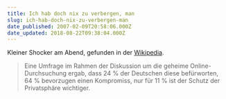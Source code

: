 ```yaml
---
title: Ich hab doch nix zu verbergen, man
slug: ich-hab-doch-nix-zu-verbergen-man
date_published: 2007-02-09T20:58:06.000Z
date_updated: 2018-08-22T09:38:04.000Z
---
```


Kleiner Shocker am Abend, gefunden in der [Wikipedia](http://de.wikipedia.org/wiki/Hauptseite).

> Eine Umfrage im Rahmen der Diskussion um die geheime Online-Durchsuchung ergab, dass 24 % der Deutschen diese befürworten, 64 % bevorzugen einen Kompromiss, nur für 11 % ist der Schutz der Privatsphäre wichtiger.
